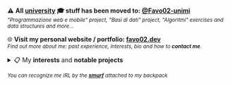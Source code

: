 ⚠️ **All <ins>university</ins> 🎓 stuff has been moved to: [@Favo02-unimi](https://github.com/favo02-unimi)**\
<sup>_"Programmazione web e mobile" project, "Basi di dati" project, "Algoritmi" exercises and data structures and more..._</sup>

🌐 **Visit my personal website / portfolio: [favo02.dev](https://favo02.dev)**\
<sup>_Find out more about me: past experience, interests, bio and how to **contact me**._</sup>

<details>
  <summary>📋 My <b>interests</b> and <b>notable projects</b></summary>

  <br/>

- **Competitive programming**: `python`, `go`

  - [Competitive programming](https://github.com/Favo02/competitive-programming): _container of all my competitive programming repositories_
  - [Advent of code](https://github.com/Favo02/advent-of-code): _daily algorithmic challenges_ <img height="22" src="https://skillicons.dev/icons?i=golang,python" title="Go, Python" />
  - [LeetCode](https://github.com/Favo02/leetcode): _data structures and algorithms challenges and contests_ <img height="22" src="https://skillicons.dev/icons?i=python" title="Python" />

  <br/>

- **Open source Projects**: `javascript`, `docker`, `linux`, `github actions`, `python`

  - [Workspaces by open apps](https://github.com/Favo02/workspaces-by-open-apps): _GNOME shell extension_ <img height="22" src="https://skillicons.dev/icons?i=javascript" title="JavaScript" />
  - [HomeLab](https://github.com/Favo02/homelab): _homelab and self-hosting_ <img height="22" src="https://skillicons.dev/icons?i=docker,linux,githubactions" title="Docker, Linux, GitHub actions" />
  - [SeeLabel (NOI Hackathon Summer 2024)](https://github.com/Favo02/see-label): _automatically and manually detect objects in a photo and export results_ <img height="22" src="https://skillicons.dev/icons?i=python,react" title="Python, React" />

  <br/>

- **Web development**: `javascript`, `typescript`, `react`, `express`, `tailwindcss`, `mongodb`, `php`, `postgresql`, `ocaml`, `svelte`

  - [CessAdvisor](https://github.com/Favo02/cess-advisor): _toilet review system_ <img height="22" src="https://skillicons.dev/icons?i=ocaml,svelte,postgres" title="OCaml, Svelte, Postgres" />
  - [favo02.dev](https://github.com/Favo02/favo02.dev): _personal website/portfolio_ <img height="22" src="https://skillicons.dev/icons?i=typescript,react,tailwindcss" title="TypeScript, React, Tailwindcss" />
  - [Social Network for Music](https://github.com/Favo02/social-network-for-music): _Spotify fullstack clone_ <img height="22" src="https://skillicons.dev/icons?i=javascript,react,express,tailwindcss,mongodb" title="JavaScript, React, Express, Tailwindcss, MongoDB" />
  - [SuperUnimia](https://github.com/Favo02/super-unimia): _platform to manage university exam registrations_ <img height="22" src="https://skillicons.dev/icons?i=php,postgres" title="PHP, Postgres" />

  <br/>

- **Noteworthy University courses**: `ocaml`, `erlang`, `scala`, `pandas`, `matplotlib`, `bash`, `x86 assembly`, `go`

  - [LP OCaml](https://github.com/Favo02/lp-ocaml): _functional programming_ <img height="22" src="https://skillicons.dev/icons?i=ocaml" title="OCaml" />
  - [LP Erlang](https://github.com/Favo02/lp-erlang): _concurrent programming_ <img height="22" src="https://github.com/Favo02/Favo02/assets/59796435/3ddd85cf-1db3-4264-8c1d-4d50374bdd7c" title="Erlang" />
  - [LP Scala](https://github.com/Favo02/lp-scala): _domain specific languages (DSL) parsing_ <img height="22" src="https://skillicons.dev/icons?i=scala" title="Scala" />
  - [Statistica e Analisi dei dati](https://github.com/Favo02/statistica-e-analisi-dei-dati): _handbook for statistics course_ <img height="22" src="https://skillicons.dev/icons?i=python" title="Pandas, Matplotlib" />
  - [Sicurezza e Privatezza](https://github.com/Favo02/sicurezza-e-privatezza): _PWN college cybersecurity CTF_ <img height="22" src="https://skillicons.dev/icons?i=bash" title="Bash, x86 Assembly" /> <img height="22" src="https://github.com/Favo02/Favo02/assets/59796435/d1808634-eeb1-4f64-80ca-e4d0afd2fb16" title="Bash, x86 Assembly" />
  - [Algoritmi e Strutture dati](https://github.com/Favo02-unimi/algoritmi-e-strutture-dati): _implementation of various algorithms and data structures_ <img height="22" src="https://skillicons.dev/icons?i=go" title="Go" />

  <br/>
</details>

<sub>_You can recognize me IRL by the **[smurf](https://upload.wikimedia.org/wikipedia/en/2/26/Papasmurf1.jpg)** attached to my backpack_</sub>
